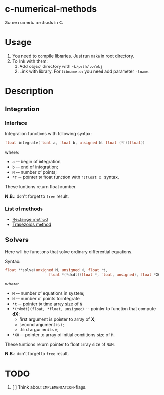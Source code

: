 # c-numerical-methods
Some numeric methods in C.

# Usage

1. You need to compile libraries. Just run `make` in root directory.
2. To link with them:
    1. Add object directory with `-L/path/to/obj`
    2. Link with library. For `libname.so` you need add parameter `-lname`.

# Description

## Integration

### Interface

Integration functions with following syntax: 
```c
float integrate(float a, float b, unsigned N, float (*f)(float))
```
where:
- `a` -- begin of integration;
- `b` -- end of integration;
- `N` -- number of points;
- `*f` -- pointer to float function with `f(float x)` syntax.

These funtions return float number. 

**N.B.**: don't forget to `free` result.

### List of methods

- [Rectange method](https://en.wikipedia.org/wiki/Riemann_sum)
- [Trapezoids method](https://en.wikipedia.org/wiki/Trapezoidal_rule)

## Solvers

Here will be functions that solve ordinary differential equations. 

Syntax:
```c
float **solve(unsigned M, unsigned N, float *t,
                    float *(*dxdt)(float *, float, unsigned), float *X0);
```
where:

- `M` -- number of equations in system;
- `N` -- number of points to integrate
- `*t` -- pointer to time array size of `N`
- `*(*dxdt)(float, *float, unsigned)` --  pointer to function that compute **dX**:
    - first argument is pointer to array of **X**;
    - second argument is `t`;
    - third argument is `M`;
- `*X0` -- pointer to array of initial conditions size of `M`.

These funtions return pointer to float array size of `N`x`M`. 

**N.B.**: don't forget to `free` result.

# TODO

1. [ ] Think about `IMPLEMENTATION`-flags.
